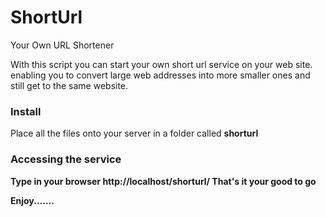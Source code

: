 # ShortUrl
Your Own URL Shortener

With this script you can start your own short url service on your web site. enabling you to convert large web addresses into more smaller ones and still get to the same website.

<h3>Install</h3>
Place all the files onto your server in a folder called <b> shorturl<//b>

<h3>Accessing the service</h3>

Type in your browser http://localhost/shorturl/ That's it your good to go

Enjoy.......

